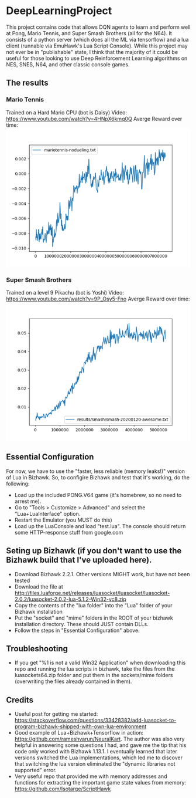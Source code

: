 # DeepLearningProject
This project contains code that allows DQN agents to learn and perform well at Pong, Mario Tennis, and Super Smash Brothers (all for the N64). It consists of a python server (which does all the ML via tensorflow) and a lua client (runnable via EmuHawk's Lua Script Console). While this project may not ever be in "publishable" state, I think that the majority of it could be useful for those looking to use Deep Reinforcement Learning algorithms on NES, SNES, N64, and other classic console games.

## The results
### Mario Tennis
Trained on a Hard Mario CPU (bot is Daisy)
Video: https://www.youtube.com/watch?v=4HNpX6kmq0Q
Averge Reward over time:
![Avg Reward](https://github.com/campbell000/DeepLearningProject/blob/master/python/scripts/results/mariotennis/iterations-vs-reward.png)

### Super Smash Brothers
Trained on a level 9 Pikachu (bot is Yoshi)
Video: https://www.youtube.com/watch?v=9P_Osy5-Fno
Averge Reward over time:
![Avg Reward](https://github.com/campbell000/DeepLearningProject/blob/master/python/scripts/results/smash/iterations-vs-reward.png)

## Essential Configuration
For now, we have to use the "faster, less reliable (memory leaks!)" version of Lua in Bizhawk. So, to configire Bizhawk and test that it's working, do the following:
- Load up the included PONG.V64 game (it's homebrew, so no need to arrest me).
- Go to "Tools > Customize > Advanced" and select the "Lua+LuaInterface" option.
- Restart the Emulator (you MUST do this)
- Load up the LuaConsole and load "test.lua". The console should return some HTTP-response stuff from google.com

## Seting up Bizhawk (if you don't want to use the Bizhawk build that I've uploaded here).
- Download Bizhawk 2.2.1. Other versions MIGHT work, but have not been tested
- Download the file at http://files.luaforge.net/releases/luasocket/luasocket/luasocket-2.0.2/luasocket-2.0.2-lua-5.1.2-Win32-vc8.zip
- Copy the contents of the "lua folder" into the "Lua" folder of your Bizhawk installation
- Put the "socket" and "mime" folders in the ROOT of your bizhawk installation directory. These should JUST contain DLLs.
- Follow the steps in "Essential Configuration" above.

## Troubleshooting
- If you get "%1 is not a valid Win32 Application" when downloading this repo and running the lua scripts in bizhawk, take the files from the luasockets64.zip folder and put them in the sockets/mime folders (overwriting the files already contained in them).

## Credits
- Useful post for getting me started: https://stackoverflow.com/questions/33428382/add-luasocket-to-program-bizhawk-shipped-with-own-lua-environment
- Good example of Lua+Bizhawk+Tensorflow in action: https://github.com/rameshvarun/NeuralKart. The author was also very helpful in answering some questions I had, and gave me the tip that his code only worked with Bizhawk 1.13.1. I eventually learned that later versions switched the Lua implementations, which led me to discover that switching the lua version eliminated the "dynamic libraries not supported" error.
- Very useful repo that provided me with memory addresses and functions for extracting the important game state values from memory: https://github.com/Isotarge/ScriptHawk
